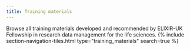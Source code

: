 ```yaml
---
title: Training materials
---
```


Browse all training materials developed and recommended by ELIXIR-UK Fellowship in research data management for the life sciences.
{% include section-navigation-tiles.html type="training_materials" search=true %}




